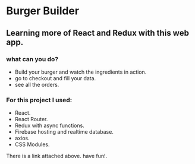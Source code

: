 # Burger Builder

## Learning more of React and Redux with this web app.

### what can you do?
- Build your burger and watch the ingredients in action.
- go to checkout and fill your data.
- see all the orders.

### For this project I used:

- React.
- React Router.
- Redux with async functions.
- Firebase hosting and realtime database.
- axios.
- CSS Modules.

There is a link attached above. have fun!.
